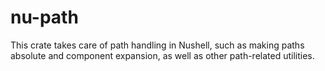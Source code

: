 # nu-path

This crate takes care of path handling in Nushell, such as making paths absolute and component expansion, as well as other path-related utilities.
